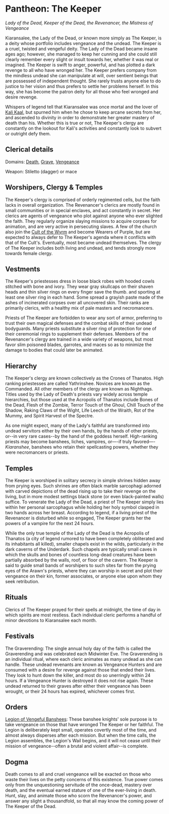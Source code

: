 # Pantheon: The Keeper
*Lady of the Dead, Keeper of the Dead, the Revenancer, the Mistress of Vengeance*

Kiaransalee, the Lady of the Dead, or known more simply as The Keeper, is a deity whose portfolio includes vengeance and the undead. The Keeper is a cruel, twisted and vengeful deity. The Lady of the Dead became insane ages ago; however, she managed to keep her cunning and she could still clearly remember every slight or insult towards her, whether it was real or imagined. The Keeper is swift to anger, powerful, and has plotted a dark revenge to all who have wronged her. The Keeper prefers company from the mindless undead she can manipulate at will, over sentient beings that are possessed of independent thought. She rarely trusts anyone else to do justice to her vision and thus prefers to settle her problems herself. In this way, she has become the patron deity for all those who feel wronged and desire revenge.

Whispers of legend tell that Kiaransalee was once mortal and the lover of [Kali Kaal](../../People/KaliKaal.md), but spurned him when he chose to keep arcane secrets from her, and ascended to divinity in order to demonstrate her greater mastery of death than his. Whether this is true or not, The Keeper's clergy are constantly on the lookout for Kali's activities and constantly look to subvert or outright defy them.

## Clerical details
Domains: [Death](../../Classes/Cleric/Death.md), [Grave](../../Classes/Cleric/Grave.md), [Vengeance](../../Classes/Cleric/Vengeance.md)

Weapon: Stiletto (dagger) or mace

## Worshipers, Clergy & Temples
The Keeper's clergy is comprised of orderly regimented cells, but the faith lacks in overall organization. The Revenancer's clerics are mostly found in small communities or in special enclaves, and act constantly in secret. Her clerics are agents of vengeance who plot against anyone who ever slighted the faith. They regularly organize slaying missions to acquire corpses for animation, and are very active in persecuting slaves. A few of the church also join the [Cult of the Wyrm](../../Organizations/CultOfTheWyrm.md) and become Wearers of Purple, but are expected to always defer to The Keeper's agenda where it conflicts with that of the Cult's. Eventually, most became undead themselves. The clergy of The Keeper includes both living and undead, and tends strongly more towards female clergy.

## Vestments
The Keeper's priestesses dress in loose black robes with hooded cowls stitched with bone and ivory. They wear gray skullcaps on their shaven heads and thin silver rings on every finger save the thumb. and sporting at least one silver ring in each hand. Some spread a grayish paste made of the ashes of incinerated corpses over all uncovered skin. Their ranks are primarily clerics, with a healthy mix of pale masters and necromancers.

Priests of The Keeper are forbidden to wear any sort of armor, preferring to trust their own magical defenses and the combat skills of their undead bodyguards. Many priests substitute a silver ring of protection for one of their ceremonial rings to supplement their defenses. Members of the Revenancer's clergy are trained in a wide variety of weapons, but most favor slim poisoned blades, garrotes, and maces so as to minimize the damage to bodies that could later be animated.

## Hierarchy
The Keeper's clergy are known collectively as the Crones of Thanatos. High ranking priestesses are called Yathrinshee. Novices are known as the Commanded. All other members of the clergy are known as Nighthags. Titles used by the Lady of Death's priests vary widely across temple hierarchies, but those used at the Acropolis of Thanatos include Bones of the Dead, Flesh of the Zombie, Terror Touch of the Ghoul, Chill Touch of the Shadow, Raking Claws of the Wight, Life Leech of the Wraith, Rot of the Mummy, and Spirit Harvest of the Spectre.

As one might expect, many of the Lady's faithful are transformed into undead servitors either by their own hands, by the hands of other priests, or--in very rare cases--by the hand of the goddess herself. High-ranking priests may become banshees, liches, vampires, or—-if truly favored—-*Kiaranshee*, banshees who retain their spellcasting powers, whether they were necromancers or priests.

## Temples
The Keeper is worshiped in solitary secrecy in simple shrines hidden away from prying eyes. Such shrines are often black marble sarcophagi adorned with carved depictions of the dead rising up to take their revenge on the living, but in more modest settings black stone (or even black-painted walls) suffice. To venerate the Lady of the Dead, a priest of The Keeper simply lies within her personal sarcophagus while holding her holy symbol clasped in two hands across her breast. According to legend, if a living priest of the Revenancer is disturbed while so engaged, The Keeper grants her the powers of a vampire for the next 24 hours.

While the only true temple of the Lady of the Dead is the Acropolis of Thanatos (a city of legend rumored to have been completely obliterated and its inhabitants all killed), smaller chapels exist in the wilds, particularly in the dark caverns of the Underdark. Such chapels are typically small caves in which the skulls and bones of countless long-dead creatures have been partially absorbed by the walls, roof, or floor of the cavern. The Keeper is said to guide small bands of worshipers to such sites far from the prying eyes of the Arawn's priests, where they can worship in secret and plot their vengeance on their kin, former associates, or anyone else upon whom they seek retribution.

## Rituals
Clerics of The Keeper prayed for their spells at midnight, the time of day in which spirits are most restless. Each individual cleric performs a handful of minor devotions to Kiaransalee each month.

## Festivals
The Graverending: The single annual holy day of the faith is called the Graverending and was celebrated each Midwinter Eve. The Graverending is an individual ritual, where each cleric animates as many undead as she can handle. These undead revenants are known as Vengeance Hunters and are consumed with a desire for revenge against those that ended their lives. They look to hunt down the killer, and most do so unerringly within 24 hours. If a Vengeance Hunter is destroyed it does not rise again. These undead returned to their graves after either their vengeance has been wrought, or their 24 hours has expired, whichever comes first.

## Orders
[Legion of Vengeful Banshees](../../Organizations/MilitantOrders/LegionOfVengefulBanshees.md): These banshee knights' sole purpose is to take vengeance on those that have wronged The Keeper or her faithful. The Legion is deliberately kept small, operates covertly most of the time, and almost always disperses after each mission. But when the time calls, the Legion assembles, the Legion's Wail begins, and it will not cease until their mission of vengeance--often a brutal and violent affair--is complete.

## Dogma
Death comes to all and cruel vengeance will be exacted on those who waste their lives on the petty concerns of this existence. True power comes only from the unquestioning servitude of the once-dead, mastery over death, and the eventual earned stature of one of the ever-living in death. Hunt, slay, and animate those who scorn the Revenancer's power, and answer any slight a thousandfold, so that all may know the coming power of The Keeper of the Dead.
